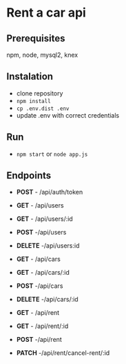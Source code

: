 # Rent a car api 

## Prerequisites
npm, node, mysql2, knex

## Instalation

 - clone repository
 - `npm install`
 - `cp .env.dist .env`
 - update .env with correct credentials

## Run

 - `npm start` or `node app.js`

## Endpoints

- **POST** - /api/auth/token

- **GET** - /api/users
- **GET** - /api/users/:id
- **POST** -/api/users
- **DELETE** -/api/users:id

- **GET** - /api/cars
- **GET** - /api/cars/:id
- **POST** -/api/cars
- **DELETE** -/api/cars/:id

- **GET** - /api/rent
- **GET** - /api/rent/:id
- **POST** -/api/rent
- **PATCH** -/api/rent/cancel-rent/:id
